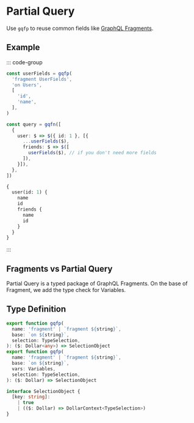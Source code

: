 # Partial Query

Use `gqfp` to reuse common fields like [GraphQL Fragments](https://graphql.org/learn/queries/#fragments).

## Example

::: code-group
```ts [Query Builder]
const userFields = gqfp(
  'fragment UserFields',
  'on Users',
  [
    'id',
    'name',
  ],
)

const query = gqfn([
  {
    user: $ => $({ id: 1 }, [{
      ...userFields($),
      friends: $ => $([
        userFields($), // if you don't need more fields
      ]),
    }]),
  },
])
```

```graphql [GraphQL Query]
{
  user(id: 1) {
    name
    id
    friends {
      name
      id
    }
  }
}
```
:::

## Fragments vs Partial Query

Partial Query is a typed package of GraphQL Fragments.
On the base of Fragment, we add the type check for Variables.

## Type Definition

```ts
export function gqfp(
  name: 'fragment' | `fragment ${string}`,
  base: `on ${string}`,
  selection: TypeSelection,
): ($: Dollar<any>) => SelectionObject
export function gqfp(
  name: 'fragment' | `fragment ${string}`,
  base: `on ${string}`,
  vars: Variables,
  selection: TypeSelection,
): ($: Dollar) => SelectionObject

interface SelectionObject {
  [key: string]:
    | true
    | (($: Dollar) => DollarContext<TypeSelection>)
}
```
